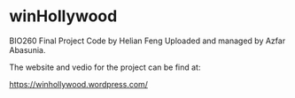 # winHollywood
BIO260 Final Project
Code by Helian Feng
Uploaded and managed by Azfar Abasunia.

The website and vedio for the project can be find at:

https://winhollywood.wordpress.com/
